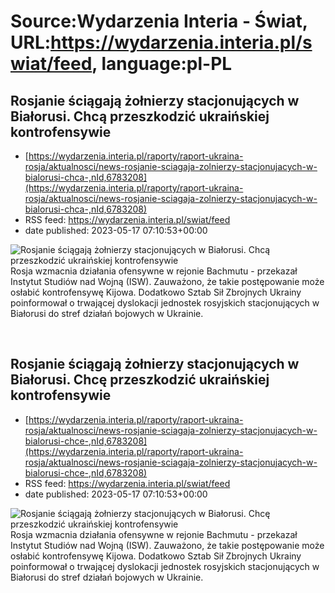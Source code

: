 # Source:Wydarzenia Interia - Świat, URL:https://wydarzenia.interia.pl/swiat/feed, language:pl-PL

## Rosjanie ściągają żołnierzy stacjonujących w Białorusi. Chcą przeszkodzić ukraińskiej kontrofensywie
 - [https://wydarzenia.interia.pl/raporty/raport-ukraina-rosja/aktualnosci/news-rosjanie-sciagaja-zolnierzy-stacjonujacych-w-bialorusi-chca-,nId,6783208](https://wydarzenia.interia.pl/raporty/raport-ukraina-rosja/aktualnosci/news-rosjanie-sciagaja-zolnierzy-stacjonujacych-w-bialorusi-chca-,nId,6783208)
 - RSS feed: https://wydarzenia.interia.pl/swiat/feed
 - date published: 2023-05-17 07:10:53+00:00

<p><a href="https://wydarzenia.interia.pl/raporty/raport-ukraina-rosja/aktualnosci/news-rosjanie-sciagaja-zolnierzy-stacjonujacych-w-bialorusi-chca-,nId,6783208"><img align="left" alt="Rosjanie ściągają żołnierzy stacjonujących w Białorusi. Chcą przeszkodzić ukraińskiej kontrofensywie" src="https://i.iplsc.com/rosjanie-sciagaja-zolnierzy-stacjonujacych-w-bialorusi-chca/000H3CADLMCRXBS3-C321.jpg" /></a>Rosja wzmacnia działania ofensywne w rejonie Bachmutu - przekazał Instytut Studiów nad Wojną (ISW). Zauważono, że takie postępowanie może osłabić kontrofensywę Kijowa. Dodatkowo Sztab Sił Zbrojnych Ukrainy poinformował o trwającej dyslokacji jednostek rosyjskich stacjonujących w Białorusi do stref działań bojowych w Ukrainie.</p><br clear="all" />

## Rosjanie ściągają żołnierzy stacjonujących w Białorusi. Chcę przeszkodzić ukraińskiej kontrofensywie
 - [https://wydarzenia.interia.pl/raporty/raport-ukraina-rosja/aktualnosci/news-rosjanie-sciagaja-zolnierzy-stacjonujacych-w-bialorusi-chce-,nId,6783208](https://wydarzenia.interia.pl/raporty/raport-ukraina-rosja/aktualnosci/news-rosjanie-sciagaja-zolnierzy-stacjonujacych-w-bialorusi-chce-,nId,6783208)
 - RSS feed: https://wydarzenia.interia.pl/swiat/feed
 - date published: 2023-05-17 07:10:53+00:00

<p><a href="https://wydarzenia.interia.pl/raporty/raport-ukraina-rosja/aktualnosci/news-rosjanie-sciagaja-zolnierzy-stacjonujacych-w-bialorusi-chce-,nId,6783208"><img align="left" alt="Rosjanie ściągają żołnierzy stacjonujących w Białorusi. Chcę przeszkodzić ukraińskiej kontrofensywie" src="https://i.iplsc.com/rosjanie-sciagaja-zolnierzy-stacjonujacych-w-bialorusi-chce/000H3CADLMCRXBS3-C321.jpg" /></a>Rosja wzmacnia działania ofensywne w rejonie Bachmutu - przekazał Instytut Studiów nad Wojną (ISW). Zauważono, że takie postępowanie może osłabić kontrofensywę Kijowa. Dodatkowo Sztab Sił Zbrojnych Ukrainy poinformował o trwającej dyslokacji jednostek rosyjskich stacjonujących w Białorusi do stref działań bojowych w Ukrainie.</p><br clear="all" />


